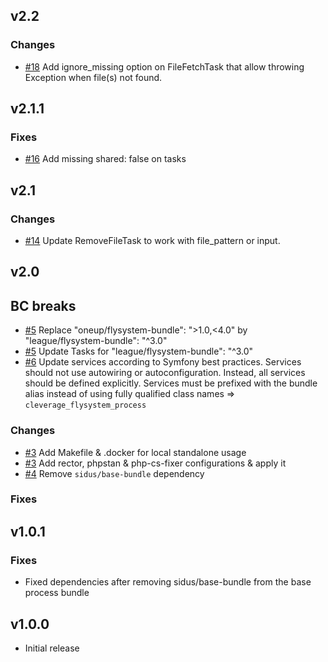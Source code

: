 v2.2
------

### Changes

* [#18](https://github.com/cleverage/flysystem-process-bundle/issues/18) Add ignore_missing option on FileFetchTask that allow throwing Exception when file(s) not found.

v2.1.1
------

### Fixes

* [#16](https://github.com/cleverage/flysystem-process-bundle/issues/16) Add missing shared: false on tasks

v2.1
------

### Changes

* [#14](https://github.com/cleverage/flysystem-process-bundle/issues/14) Update RemoveFileTask to work with file_pattern or input.

v2.0
------

## BC breaks

* [#5](https://github.com/cleverage/flysystem-process-bundle/issues/5) Replace "oneup/flysystem-bundle": ">1.0,<4.0" by "league/flysystem-bundle": "^3.0"
* [#5](https://github.com/cleverage/flysystem-process-bundle/issues/5) Update Tasks for "league/flysystem-bundle": "^3.0"
* [#6](https://github.com/cleverage/flysystem-process-bundle/issues/6) Update services according to Symfony best practices. Services should not use autowiring or autoconfiguration. Instead, all services should be defined explicitly.
  Services must be prefixed with the bundle alias instead of using fully qualified class names => `cleverage_flysystem_process`

### Changes

* [#3](https://github.com/cleverage/flysystem-process-bundle/issues/3) Add Makefile & .docker for local standalone usage
* [#3](https://github.com/cleverage/flysystem-process-bundle/issues/3) Add rector, phpstan & php-cs-fixer configurations & apply it
* [#4](https://github.com/cleverage/flysystem-process-bundle/issues/4) Remove `sidus/base-bundle` dependency

### Fixes

v1.0.1
------

### Fixes

* Fixed dependencies after removing sidus/base-bundle from the base process bundle

v1.0.0
------

* Initial release
